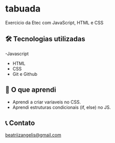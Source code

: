 # tabuada
Exercicio da Etec com JavaScript, HTML e CSS

## 🛠 Tecnologias utilizadas
-Javascript
- HTML
- CSS
- Git e Github

## 📖 O que aprendi

- Aprendi a criar variaveis no CSS.
- Aprendi estruturas condicionais (if, else) no JS.

## 📞 Contato
beatriizangelis@gmail.com

